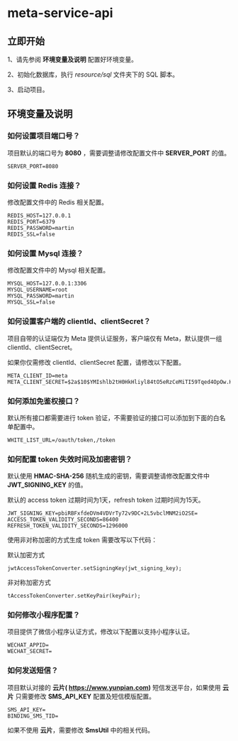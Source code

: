 # meta-service-api

## 立即开始

1、请先参阅 **环境变量及说明** 配置好环境变量。

2、初始化数据库，执行 *resource/sql* 文件夹下的 SQL 脚本。

3、启动项目。


## 环境变量及说明

### 如何设置项目端口号？

项目默认的端口号为 **8080** ，需要调整请修改配置文件中 **SERVER_PORT** 的值。
```properties
SERVER_PORT=8080
```

### 如何设置 Redis 连接？

修改配置文件中的 Redis 相关配置。
```properties
REDIS_HOST=127.0.0.1
REDIS_PORT=6379
REDIS_PASSWORD=martin
REDIS_SSL=false
```

### 如何设置 Mysql 连接？

修改配置文件中的 Mysql 相关配置。
```properties
MYSQL_HOST=127.0.0.1:3306
MYSQL_USERNAME=root
MYSQL_PASSWORD=martin
MYSQL_SSL=false
```

### 如何设置客户端的 clientId、clientSecret？

项目自带的认证端仅为 Meta 提供认证服务，客户端仅有 Meta，默认提供一组 clientId、clientSecret。

如果你仅需修改 clientId、clientSecret 配置，请修改以下配置。
```properties
META_CLIENT_ID=meta
META_CLIENT_SECRET=$2a$10$YMIshlb2tH0HkHliyl84tO5eRzCeMiTI59Tqed4OpOw.HjkGZvE7i
```

### 如何添加免鉴权接口？

默认所有接口都需要进行 token 验证，不需要验证的接口可以添加到下面的白名单配置中。
```properties
WHITE_LIST_URL=/oauth/token,/token
```

### 如何配置 token 失效时间及加密密钥？

默认使用 **HMAC-SHA-256** 随机生成的密钥，需要调整请修改配置文件中 **JWT_SIGNING_KEY** 的值。

默认的 access token 过期时间为1天，refresh token 过期时间为15天。
```properties
JWT_SIGNING_KEY=pbiRBFxfdeDVm4VDVrTy72v9DC+2L5vbclMNM2iO2SE=
ACCESS_TOKEN_VALIDITY_SECONDS=86400
REFRESH_TOKEN_VALIDITY_SECONDS=1296000
```
使用非对称加密的方式生成 token 需要改写以下代码：

默认加密方式
```
jwtAccessTokenConverter.setSigningKey(jwt_signing_key);
```
非对称加密方式
```
tAccessTokenConverter.setKeyPair(keyPair);
```

### 如何修改小程序配置？

项目提供了微信小程序认证方式，修改以下配置以支持小程序认证。
```properties
WECHAT_APPID=
WECHAT_SECRET=
```

### 如何发送短信？

项目默认对接的 **云片( https://www.yunpian.com)** 短信发送平台，如果使用 **云片** 只需要修改 **SMS_API_KEY** 配置及短信模版配置。
```properties
SMS_API_KEY=
BINDING_SMS_TID=
```
如果不使用 **云片**，需要修改 **SmsUtil** 中的相关代码。










